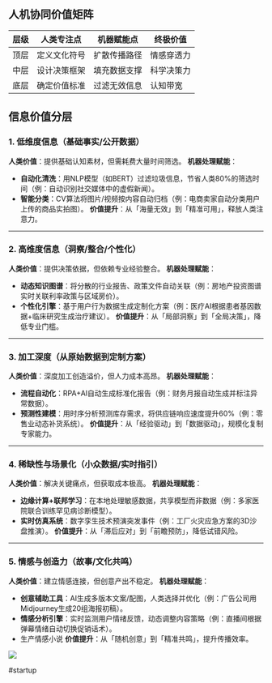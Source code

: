 ## **人机协同价值矩阵**

| 层级 | 人类专注点   | 机器赋能点   | 终极价值   |
| ---- | ------------ | ------------ | ---------- |
| 顶层 | 定义文化符号 | 扩散传播路径 | 情感穿透力 |
| 中层 | 设计决策框架 | 填充数据支撑 | 科学决策力 |
| 底层 | 确定价值标准 | 过滤无效信息 | 认知带宽   |

## 信息价值分层

### **1. 低维度信息（基础事实/公开数据）**

**人类价值**：提供基础认知素材，但需耗费大量时间筛选。 **机器处理赋能**：

- **自动化清洗**：用NLP模型（如BERT）过滤垃圾信息，节省人类80%的筛选时间（例：自动识别社交媒体中的虚假新闻）。
- **智能分类**：CV算法将图片/视频按内容自动归档（例：电商卖家自动分类用户上传的商品实拍图）。 **价值提升**：从「海量无效」到「精准可用」，释放人类注意力。

---

### **2. 高维度信息（洞察/整合/个性化）**

**人类价值**：提供决策依据，但依赖专业经验整合。 **机器处理赋能**：

- **动态知识图谱**：将分散的行业报告、政策文件自动关联（例：房地产投资图谱实时关联利率政策与区域房价）。
- **个性化引擎**：基于用户行为数据生成定制化方案（例：医疗AI根据患者基因数据+临床研究生成治疗建议）。 **价值提升**：从「局部洞察」到「全局决策」，降低专业门槛。

---

### **3. 加工深度（从原始数据到定制方案）**

**人类价值**：深度加工创造溢价，但人力成本高昂。 **机器处理赋能**：

- **流程自动化**：RPA+AI自动生成标准化报告（例：财务月报自动生成并标注异常数据）。
- **预测性建模**：用时序分析预测库存需求，将供应链响应速度提升60%（例：零售业动态补货系统）。 **价值提升**：从「经验驱动」到「数据驱动」，规模化复制专家能力。

---

### **4. 稀缺性与场景化（小众数据/实时指引）**

**人类价值**：解决关键痛点，但获取成本极高。 **机器处理赋能**：

- **边缘计算+联邦学习**：在本地处理敏感数据，共享模型而非数据（例：多家医院联合训练罕见病诊断模型）。
- **实时仿真系统**：数字孪生技术预演突发事件（例：工厂火灾应急方案的3D沙盘推演）。 **价值提升**：从「滞后应对」到「前瞻预防」，降低试错风险。

---

### **5. 情感与创造力（故事/文化共鸣）**

**人类价值**：建立情感连接，但创意产出不稳定。 **机器处理赋能**：

- **创意辅助工具**：AI生成多版本文案/配图，人类选择并优化（例：广告公司用Midjourney生成20组海报初稿）。
- **情感分析引擎**：实时监测用户情绪反馈，动态调整内容策略（例：直播间根据弹幕情绪自动切换促销话术）。
- 生产情感小说 **价值提升**：从「随机创意」到「精准共鸣」，提升传播效率。

![](https://xiaohui-zhangjiakou.oss-cn-zhangjiakou.aliyuncs.com/image/202504051640850.png)

#startup
